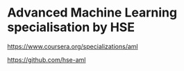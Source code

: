 # Advanced Machine Learning specialisation by HSE
https://www.coursera.org/specializations/aml

https://github.com/hse-aml